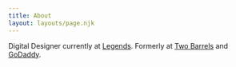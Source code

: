 ```yaml
---
title: About
layout: layouts/page.njk
---
```


Digital Designer currently at [Legends](https://www.legends.net/). Formerly at [Two Barrels](https://www.twobarrels.com) and [GoDaddy](https://www.godaddy.com/).
